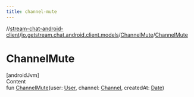 ```yaml
---
title: channel-mute
---
```

//[stream-chat-android-client](../../../index.md)/[io.getstream.chat.android.client.models](../index.md)/[ChannelMute](index.md)/[ChannelMute](ChannelMute.md)



# ChannelMute  
[androidJvm]  
Content  
fun [ChannelMute](ChannelMute.md)(user: [User](../User/index.md), channel: [Channel](../Channel/index.md), createdAt: [Date](https://developer.android.com/reference/kotlin/java/util/Date.html))  



